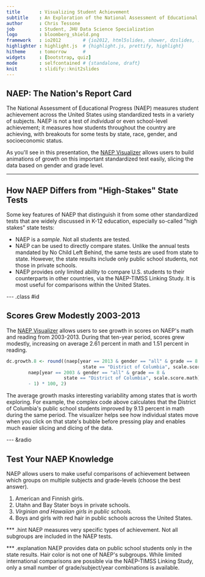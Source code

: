 ```yaml
---
title       : Visualizing Student Achievement
subtitle    : An Exploration of the National Assessment of Educational Progress
author      : Chris Tessone
job         : Student, JHU Data Science Specialization
logo        : bloomberg_shield.png
framework   : io2012        # {io2012, html5slides, shower, dzslides, ...}
highlighter : highlight.js  # {highlight.js, prettify, highlight}
hitheme     : tomorrow      # 
widgets     : [bootstrap, quiz]
mode        : selfcontained # {standalone, draft}
knit        : slidify::knit2slides
---
```


## NAEP: The Nation's Report Card

The National Assessment of Educational Progress (NAEP) measures student
achievement across the United States using standardized tests in a variety of
subjects. NAEP is not a test of *individual* or even school-level achievement;
it measures how students throughout the country are achieving, with breakouts
for some tests by state, race, gender, and socioeconomic status.

As you'll see in this presentation, the [NAEP Visualizer](http://skitalets.shinyapps.io/naep/)
allows users to build animations of growth on this important standardized
test easily, slicing the data based on gender and grade level.

---

## How NAEP Differs from "High-Stakes" State Tests

Some key features of NAEP that distinguish it from some other standardized
tests that are widely discussed in K-12 education, especially so-called
"high stakes" state tests:

- NAEP is a *sample*. Not all students are tested.
- NAEP can be used to directly compare states. Unlike the annual tests mandated
by No Child Left Behind, the same tests are used from state to state. However,
the state results include only public school students, not those in private
schools.
- NAEP provides only limited ability to compare U.S. students to their
counterparts in other countries, via the NAEP-TIMSS Linking Study. It is most
useful for comparisons within the United States.

--- .class #id 

## Scores Grew Modestly 2003-2013



The [NAEP Visualizer](http://skitalets.shinyapps.io/naep/) allows users to
see growth in scores on NAEP's math and reading from 2003-2013. During that
ten-year period, scores grew modestly, increasing on average 2.61
percent in math and 1.51 percent in reading.


```r
dc.growth.8 <- round((naep[year == 2013 & gender == "all" & grade == 8 &
                            state == "District of Columbia", scale.score.math] /
        naep[year == 2003 & gender == "all" & grade == 8 &
                     state == "District of Columbia", scale.score.math]
        - 1) * 100, 2)
```

The average growth masks interesting variability among states that is worth
exploring. For example, the complex code above calculates that the District of
Columbia's public school students improved by 9.13 percent in math
during the same period. The visualizer helps see how individual states move when
you click on that state's bubble before pressing play and enables much easier
slicing and dicing of the data.

--- &radio

## Test Your NAEP Knowledge

NAEP allows users to make useful comparisons of achievement between which
groups on multiple subjects and grade-levels (choose the best answer).

1. American and Finnish girls.
2. Utahn and Bay Stater boys in private schools.
3. _Virginian and Hawaiian girls in public schools._
4. Boys and girls with red hair in public schools across the United States.

*** .hint
NAEP measures very specific types of achievement. Not all subgroups are included
in the NAEP tests.

*** .explanation
NAEP provides data on public school students only in the state results. Hair
color is not one of NAEP's subgroups. While limited international comparisons
are possible via the NAEP-TIMSS Linking Study, only a small number of
grade/subject/year combinations is available.
